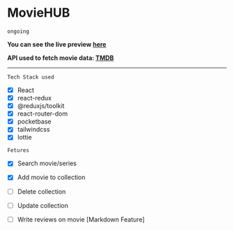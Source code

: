 # MovieHUB 
`ongoing`

**You can see the live preview [here](https://movie-hub.netlify.app)**

**API used to fetch movie data: [TMDB](https://www.themoviedb.org/)**

<hr>

`Tech Stack used`

* [x] React
* [x] react-redux
* [x] @reduxjs/toolkit
* [x] react-router-dom
* [x] pocketbase
* [x] tailwindcss
* [x] lottie

`Fetures`

* [x] Search movie/series
* [x] Add movie to collection
* [ ] Delete collection
* [ ] Update collection
* [ ] Write reviews on movie [Markdown Feature]

